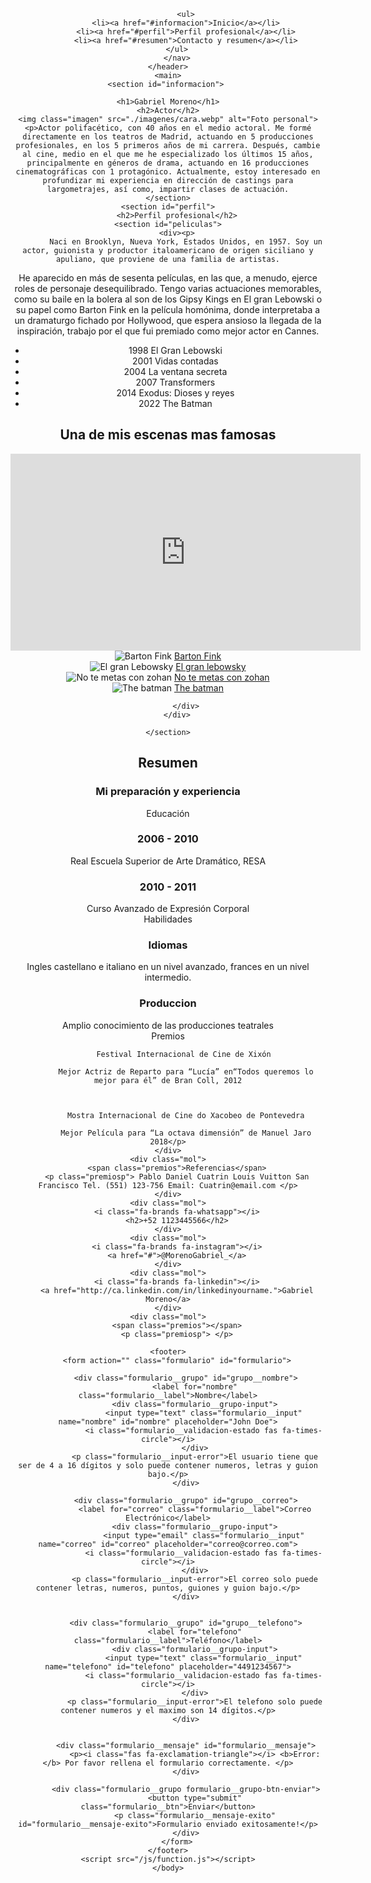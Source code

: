 <!DOCTYPE html>
<html lang="es">
<head>
    <meta charset="UTF-8">
    <meta http-equiv="X-UA-Compatible" content="IE=edge">
    <meta name="viewport" content="width=device-width, initial-scale=1.0">
    <link rel="stylesheet" href="styles.css">
    <link rel="stylesheet" href="fontawesome/fontawesome-free-6.3.0-web/css/all.css">
    <title>CV Gabriel Moreno</title>
</head>
<body>
    <header>
        <nav>
            
            <ul>
            <li><a href="#informacion">Inicio</a></li>
            <li><a href="#perfil">Perfil profesional</a></li>
            <li><a href="#resumen">Contacto y resumen</a></li>
        </ul>
        </nav>
    </header>
    <main>
    <section id="informacion"> 
    
    <h1>Gabriel Moreno</h1>
    <h2>Actor</h2>
    <img class="imagen" src="./imagenes/cara.webp" alt="Foto personal">
    <p>Actor polifacético, con 40 años en el medio actoral. Me formé directamente en los teatros de Madrid, actuando en 5 producciones profesionales, en los 5 primeros años de mi carrera. Después, cambie al cine, medio en el que me he especializado los últimos 15 años, principalmente en géneros de drama, actuando en 16 producciones cinematográficas con 1 protagónico. Actualmente, estoy interesado en profundizar mi experiencia en dirección de castings para largometrajes, así como, impartir clases de actuación.
    </section>
    <section id="perfil">
        <h2>Perfil profesional</h2>
    <section id="peliculas">
        <div><p>
            Naci en Brooklyn, Nueva York, Estados Unidos, en 1957. Soy un actor, guionista y productor italoamericano de origen siciliano y apuliano, que proviene de una familia de artistas.
He aparecido en más de sesenta películas, en las que, a menudo, ejerce roles de personaje desequilibrado. Tengo varias actuaciones memorables, como su baile en la bolera al son de los Gipsy Kings en El gran Lebowski o su papel como Barton Fink en la película homónima, donde interpretaba a un dramaturgo fichado por Hollywood, que espera ansioso la llegada de la inspiración, trabajo por el que fui premiado como mejor actor en Cannes.
            </p>
            <ul>
                <li>1998 El Gran Lebowski</li>
                <li>2001 Vidas contadas</li>
                <li>2004 La ventana secreta</li>
                <li>2007 Transformers</li>
                <li>2014 Exodus: Dioses y reyes</li>
                <li>2022 The Batman</li>
            </ul>
            <h2>Una de mis escenas mas famosas</h2>
            <iframe width="560" height="315" src="https://www.youtube.com/embed/8Mt7wv7gRs0" title="YouTube video player" frameborder="0" allow="accelerometer; autoplay; clipboard-write; encrypted-media; gyroscope; picture-in-picture; web-share" allowfullscreen></iframe>
        </div>
        <div class="pelis">
            <div class="pelicula">
                <img src="./imagenes/Barton.jpg" alt="Barton Fink">
                <a href="https://www.espinof.com/criticas/barton-fink-el-infierno-del-escritor">Barton Fink</a>
            </div>
            <div class="pelicula">
                <img src="./imagenes/lebowsky.jpeg" alt="El gran Lebowsky"> 
                <a href="https://www.micropsiacine.com/2020/07/clasicos-online-critica-de-el-gran-lebowski-de-los-hermanos-coen-netflix/">El gran lebowsky</a>
            </div>
            <div class="pelicula">
                <img src="./imagenes/zohan.jpeg" alt="No te metas con zohan">
                <a href="https://www.otroscines.com/nota?idnota=1906">No te metas con zohan</a>
            </div>
            <div class="pelicula">
                <img src="./imagenes/batman.jpeg" alt="The batman">
                <a href="https://www.espinof.com/criticas/the-batman-extraordinaria-joya-oscura-forma-brillante-ejecucion-que-trasciende-a-etiqueta-cine-superheroes">The batman</a>
                
            </div>
        </div>
    
    </section>
</section>
<section class="resumen" id="resumen">
    <div class="contenido-seccion">
        <h2 class="titulo-seccion">Resumen</h2>
        <h3>Mi preparación y experiencia</h3>
        <div class="info">
            <div class="col">
                <span class="titulo">Educación</span>
                <div>
                    <div>
                        <div class="datos">
                            <h3>2006 - 2010</h3>
                        </div>
                        <div rowspan="2" class="descripcion">
                            Real Escuela Superior de Arte Dramático, RESA
                        </div>
                    </div>
                </div>
                <div>
                    <div>
                        <div class="datos">
                            <h3>2010 - 2011</h3>
                        </div>
                        <div rowspan="2" class="descripcion">
                            Curso Avanzado de Expresión Corporal 
                        </div>
                    </div>
                </div>
            </div>
            <div class="col">
                <span class="titulo">Habilidades</span>
                <div>
                    <div>
                        <div class="datos">
                            <h3>Idiomas</h3>
                        </div>
                        <div rowspan="2" class="descripcion">
                            Ingles castellano e italiano en un nivel avanzado, frances en un nivel intermedio.
                        </div>
                    </div>
                </div>
                <div>
                    <div>
                        <div class="datos">
                            <h3>Produccion</h3>
                        </div>
                        <div rowspan="2" class="descripcion">
                            Amplio conocimiento de las producciones teatrales
                        </div>
                    </div>
                </div>
            </div>
        </div>
    </div>
    <div class="mol">
        <span class="premios">Premios</span>
        <p class="premiosp"> 

            Festival Internacional de Cine de Xixón 
            
            Mejor Actriz de Reparto para “Lucía” en“Todos queremos lo mejor para él” de Bran Coll, 2012
            
             
            
            Mostra Internacional de Cine do Xacobeo de Pontevedra
    
            Mejor Película para “La octava dimensión” de Manuel Jaro 2018</p>
    </div>
    <div class="mol">
        <span class="premios">Referencias</span>
        <p class="premiosp"> Pablo Daniel Cuatrin Louis Vuitton San Francisco Tel. (551) 123-756 Email: Cuatrin@email.com </p>
    </div>
    <div class="mol">
        <i class="fa-brands fa-whatsapp"></i>
        <h2>+52 1123445566</h2>
    </div>
    <div class="mol">
        <i class="fa-brands fa-instagram"></i>
        <a href="#">@MorenoGabriel_</a>
    </div>
    <div class="mol">
        <i class="fa-brands fa-linkedin"></i>
        <a href="http://ca.linkedin.com/in/linkedinyourname.">Gabriel Moreno</a>
    </div>
    <div class="mol">
        <span class="premios"></span>
        <p class="premiosp"> </p>
</div>
</div>
</section>
    </main>
    
    <footer>
        <form action="" class="formulario" id="formulario">

			<div class="formulario__grupo" id="grupo__nombre">
				<label for="nombre" class="formulario__label">Nombre</label>
				<div class="formulario__grupo-input">
					<input type="text" class="formulario__input" name="nombre" id="nombre" placeholder="John Doe">
					<i class="formulario__validacion-estado fas fa-times-circle"></i>
				</div>
				<p class="formulario__input-error">El usuario tiene que ser de 4 a 16 dígitos y solo puede contener numeros, letras y guion bajo.</p>
			</div>
		
			<div class="formulario__grupo" id="grupo__correo">
				<label for="correo" class="formulario__label">Correo Electrónico</label>
				<div class="formulario__grupo-input">
					<input type="email" class="formulario__input" name="correo" id="correo" placeholder="correo@correo.com">
					<i class="formulario__validacion-estado fas fa-times-circle"></i>
				</div>
				<p class="formulario__input-error">El correo solo puede contener letras, numeros, puntos, guiones y guion bajo.</p>
			</div>


			<div class="formulario__grupo" id="grupo__telefono">
				<label for="telefono" class="formulario__label">Teléfono</label>
				<div class="formulario__grupo-input">
					<input type="text" class="formulario__input" name="telefono" id="telefono" placeholder="4491234567">
					<i class="formulario__validacion-estado fas fa-times-circle"></i>
				</div>
				<p class="formulario__input-error">El telefono solo puede contener numeros y el maximo son 14 dígitos.</p>
			</div>


			<div class="formulario__mensaje" id="formulario__mensaje">
				<p><i class="fas fa-exclamation-triangle"></i> <b>Error:</b> Por favor rellena el formulario correctamente. </p>
			</div>

			<div class="formulario__grupo formulario__grupo-btn-enviar">
				<button type="submit" class="formulario__btn">Enviar</button>
				<p class="formulario__mensaje-exito" id="formulario__mensaje-exito">Formulario enviado exitosamente!</p>
			</div>
		</form>
    </footer>
    <script src="/js/function.js"></script>
    </body>
</html>
